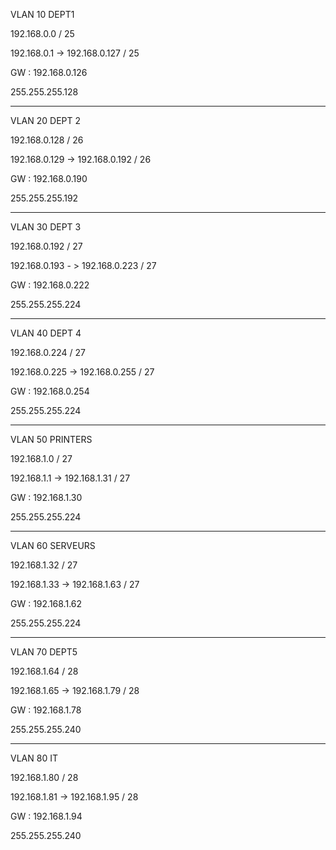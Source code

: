 
VLAN 10 DEPT1

192.168.0.0 / 25

192.168.0.1 -> 192.168.0.127 / 25

GW : 192.168.0.126

255.255.255.128

----


VLAN 20 DEPT 2

192.168.0.128 / 26

192.168.0.129 -> 192.168.0.192 / 26

GW : 192.168.0.190

255.255.255.192

----


VLAN 30 DEPT 3

192.168.0.192 / 27

192.168.0.193 - > 192.168.0.223 / 27

GW : 192.168.0.222

255.255.255.224

----


VLAN 40 DEPT 4

192.168.0.224 / 27

192.168.0.225 -> 192.168.0.255 / 27

GW : 192.168.0.254

255.255.255.224



----


VLAN 50 PRINTERS

192.168.1.0 / 27

192.168.1.1 -> 192.168.1.31 / 27

GW : 192.168.1.30

255.255.255.224

---


VLAN 60 SERVEURS

192.168.1.32 / 27

192.168.1.33 -> 192.168.1.63 / 27

GW : 192.168.1.62

255.255.255.224


---

VLAN 70 DEPT5

192.168.1.64 / 28

192.168.1.65 -> 192.168.1.79 / 28

GW : 192.168.1.78

255.255.255.240

----


VLAN 80 IT

192.168.1.80 / 28

192.168.1.81 -> 192.168.1.95 / 28

GW : 192.168.1.94

255.255.255.240